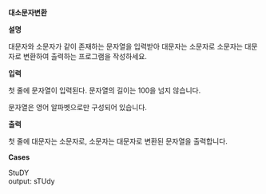 **대소문자변환**

**설명**

대문자와 소문자가 같이 존재하는 문자열을 입력받아 대문자는 소문자로 소문자는 대문자로 변환하여 출력하는 프로그램을 작성하세요.


**입력**

첫 줄에 문자열이 입력된다. 문자열의 길이는 100을 넘지 않습니다.

문자열은 영어 알파벳으로만 구성되어 있습니다.


**출력**

첫 줄에 대문자는 소문자로, 소문자는 대문자로 변환된 문자열을 출력합니다.

**Cases**

StuDY<br>
output:
sTUdy